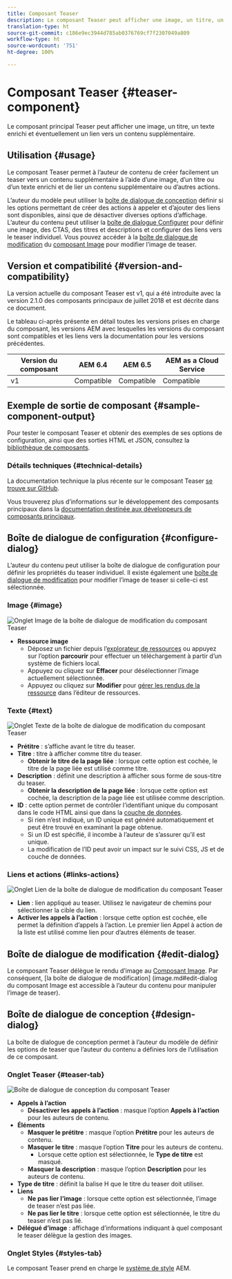 ```yaml
---
title: Composant Teaser
description: Le composant Teaser peut afficher une image, un titre, un texte enrichi et éventuellement un lien vers un contenu supplémentaire.
translation-type: ht
source-git-commit: c186e9ec3944d785ab0376769cf7f2307049a809
workflow-type: ht
source-wordcount: '751'
ht-degree: 100%

---
```



# Composant Teaser {#teaser-component}

Le composant principal Teaser peut afficher une image, un titre, un texte enrichi et éventuellement un lien vers un contenu supplémentaire.

## Utilisation {#usage}

Le composant Teaser permet à l’auteur de contenu de créer facilement un teaser vers un contenu supplémentaire à l’aide d’une image, d’un titre ou d’un texte enrichi et de lier un contenu supplémentaire ou d’autres actions.

L’auteur du modèle peut utiliser la [boîte de dialogue de conception](#design-dialog) définir si les options permettant de créer des actions à appeler et d’ajouter des liens sont disponibles, ainsi que de désactiver diverses options d’affichage. L’auteur du contenu peut utiliser la [boîte de dialogue Configurer](#configure-dialog) pour définir une image, des CTAS, des titres et descriptions et configurer des liens vers le teaser individuel. Vous pouvez accéder à la [boîte de dialogue de modification](image.md#edit-dialog) du [composant Image](image.md) pour modifier l’image de teaser.

## Version et compatibilité {#version-and-compatibility}

La version actuelle du composant Teaser est v1, qui a été introduite avec la version 2.1.0 des composants principaux de juillet 2018 et est décrite dans ce document.

Le tableau ci-après présente en détail toutes les versions prises en charge du composant, les versions AEM avec lesquelles les versions du composant sont compatibles et les liens vers la documentation pour les versions précédentes.

| Version du composant | AEM 6.4 | AEM 6.5 | AEM as a Cloud Service |
|---|---|---|---|
| v1 | Compatible | Compatible | Compatible |

## Exemple de sortie de composant {#sample-component-output}

Pour tester le composant Teaser et obtenir des exemples de ses options de configuration, ainsi que des sorties HTML et JSON, consultez la [bibliothèque de composants](https://adobe.com/go/aem_cmp_library_teaser).

### Détails techniques {#technical-details}

La documentation technique la plus récente sur le composant Teaser [se trouve sur GitHub](https://adobe.com/go/aem_cmp_tech_teaser_v1).

Vous trouverez plus d’informations sur le développement des composants principaux dans la [documentation destinée aux développeurs de composants principaux](/help/developing/overview.md).

## Boîte de dialogue de configuration {#configure-dialog}

L’auteur du contenu peut utiliser la boîte de dialogue de configuration pour définir les propriétés du teaser individuel. Il existe également une [boîte de dialogue de modification](#edit-dialog) pour modifier l’image de teaser si celle-ci est sélectionnée.

### Image {#image}

![Onglet Image de la boîte de dialogue de modification du composant Teaser](/help/assets/teaser-edit-image.png)

* **Ressource image**
   * Déposez un fichier depuis l’[explorateur de ressources](https://docs.adobe.com/content/help/en/experience-manager-cloud-service/sites/authoring/fundamentals/environment-tools.html) ou appuyez sur l’option **parcourir** pour effectuer un téléchargement à partir d’un système de fichiers local.
   * Appuyez ou cliquez sur **Effacer** pour désélectionner l’image actuellement sélectionnée.
   * Appuyez ou cliquez sur **Modifier** pour [gérer les rendus de la ressource](https://docs.adobe.com/content/help/en/experience-manager-cloud-service/assets/manage/manage-digital-assets.html) dans l’éditeur de ressources.

### Texte {#text}

![Onglet Texte de la boîte de dialogue de modification du composant Teaser](/help/assets/teaser-edit-text.png)

* **Prétitre** : s’affiche avant le titre du teaser.
* **Titre** : titre à afficher comme titre du teaser.
   * **Obtenir le titre de la page liée** : lorsque cette option est cochée, le titre de la page liée est utilisé comme titre.
* **Description** : définit une description à afficher sous forme de sous-titre du teaser.
   * **Obtenir la description de la page liée** : lorsque cette option est cochée, la description de la page liée est utilisée comme description.
* **ID** : cette option permet de contrôler l’identifiant unique du composant dans le code HTML ainsi que dans la [couche de données](/help/developing/data-layer/overview.md).
   * Si rien n’est indiqué, un ID unique est généré automatiquement et peut être trouvé en examinant la page obtenue.
   * Si un ID est spécifié, il incombe à l’auteur de s’assurer qu’il est unique.
   * La modification de l’ID peut avoir un impact sur le suivi CSS, JS et de couche de données.

### Liens et actions {#links-actions}

![Onglet Lien de la boîte de dialogue de modification du composant Teaser](/help/assets/teaser-edit-link.png)

* **Lien** : lien appliqué au teaser. Utilisez le navigateur de chemins pour sélectionner la cible du lien.
* **Activer les appels à l’action** : lorsque cette option est cochée, elle permet la définition d’appels à l’action. Le premier lien Appel à action de la liste est utilisé comme lien pour d’autres éléments de teaser.

## Boîte de dialogue de modification {#edit-dialog}

Le composant Teaser délègue le rendu d’image au [Composant Image](image.md). Par conséquent, [la boîte de dialogue de modification] (image.md#edit-dialog du composant Image est accessible à l’auteur du contenu pour manipuler l’image de teaser).

## Boîte de dialogue de conception {#design-dialog}

La boîte de dialogue de conception permet à l’auteur du modèle de définir les options de teaser que l’auteur du contenu a définies lors de l’utilisation de ce composant.

### Onglet Teaser {#teaser-tab}

![Boîte de dialogue de conception du composant Teaser](/help/assets/teaser-design.png)

* **Appels à l’action**
   * **Désactiver les appels à l’action** : masque l’option **Appels à l’action** pour les auteurs de contenu.
* **Éléments**
   * **Masquer le prétitre** : masque l’option **Prétitre** pour les auteurs de contenu.
   * **Masquer le titre** : masque l’option **Titre** pour les auteurs de contenu.
      * Lorsque cette option est sélectionnée, le **Type de titre** est masqué.
   * **Masquer la description** : masque l’option **Description** pour les auteurs de contenu.
* **Type de titre** : définit la balise H que le titre du teaser doit utiliser.
* **Liens**
   * **Ne pas lier l’image** : lorsque cette option est sélectionnée, l’image de teaser n’est pas liée.
   * **Ne pas lier le titre** : lorsque cette option est sélectionnée, le titre du teaser n’est pas lié.
* **Délégué d’image** : affichage d’informations indiquant à quel composant le teaser délègue la gestion des images.

### Onglet Styles {#styles-tab}

Le composant Teaser prend en charge le [système de style](/help/get-started/authoring.md#component-styling) AEM.
